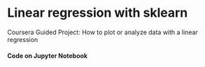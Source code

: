 # Linear regression with sklearn

Coursera Guided Project: How to plot or analyze data with a linear regression

#### Code on Jupyter Notebook


